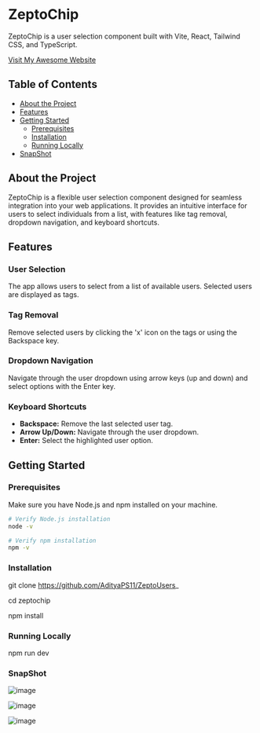 # ZeptoChip

ZeptoChip is a user selection component built with Vite, React, Tailwind CSS, and TypeScript.

[Visit My Awesome Website](https://zeptousers.netlify.app/)


## Table of Contents

- [About the Project](#about-the-project)
- [Features](#features)
- [Getting Started](#getting-started)
  - [Prerequisites](#prerequisites)
  - [Installation](#installation)
  - [Running Locally](#running-locally)
- [SnapShot](#snapshot)

## About the Project

ZeptoChip is a flexible user selection component designed for seamless integration into your web applications. It provides an intuitive interface for users to select individuals from a list, with features like tag removal, dropdown navigation, and keyboard shortcuts.

## Features

### User Selection

The app allows users to select from a list of available users. Selected users are displayed as tags.

### Tag Removal

Remove selected users by clicking the 'x' icon on the tags or using the Backspace key.

### Dropdown Navigation

Navigate through the user dropdown using arrow keys (up and down) and select options with the Enter key.

### Keyboard Shortcuts

- **Backspace:** Remove the last selected user tag.
- **Arrow Up/Down:** Navigate through the user dropdown.
- **Enter:** Select the highlighted user option.

## Getting Started

### Prerequisites

Make sure you have Node.js and npm installed on your machine.

```bash
# Verify Node.js installation
node -v

# Verify npm installation
npm -v
```
### Installation
git clone https://github.com/AdityaPS11/ZeptoUsers_

cd zeptochip

npm install

### Running Locally
npm run dev

### SnapShot
![image](https://github.com/AdityaPS11/ZeptoUsers_/assets/124509401/a6e36f2c-d723-4763-8984-8429ac1ed23d)

![image](https://github.com/AdityaPS11/ZeptoUsers_/assets/124509401/1e73c785-677e-426d-9d0c-24878eae7028)

![image](https://github.com/AdityaPS11/ZeptoUsers_/assets/124509401/a97b014b-cb10-43af-8236-f70cec05a8c6)







